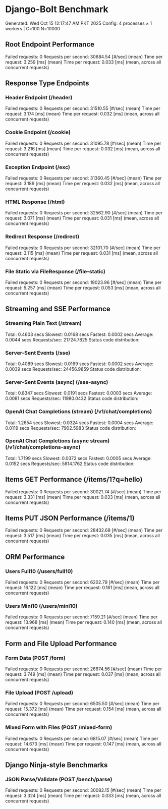 # Django-Bolt Benchmark
Generated: Wed Oct 15 12:17:47 AM PKT 2025
Config: 4 processes × 1 workers | C=100 N=10000

## Root Endpoint Performance
Failed requests:        0
Requests per second:    30684.54 [#/sec] (mean)
Time per request:       3.259 [ms] (mean)
Time per request:       0.033 [ms] (mean, across all concurrent requests)

## Response Type Endpoints
### Header Endpoint (/header)
Failed requests:        0
Requests per second:    31510.55 [#/sec] (mean)
Time per request:       3.174 [ms] (mean)
Time per request:       0.032 [ms] (mean, across all concurrent requests)
### Cookie Endpoint (/cookie)
Failed requests:        0
Requests per second:    31095.78 [#/sec] (mean)
Time per request:       3.216 [ms] (mean)
Time per request:       0.032 [ms] (mean, across all concurrent requests)
### Exception Endpoint (/exc)
Failed requests:        0
Requests per second:    31360.45 [#/sec] (mean)
Time per request:       3.189 [ms] (mean)
Time per request:       0.032 [ms] (mean, across all concurrent requests)
### HTML Response (/html)
Failed requests:        0
Requests per second:    32562.90 [#/sec] (mean)
Time per request:       3.071 [ms] (mean)
Time per request:       0.031 [ms] (mean, across all concurrent requests)
### Redirect Response (/redirect)
Failed requests:        0
Requests per second:    32101.70 [#/sec] (mean)
Time per request:       3.115 [ms] (mean)
Time per request:       0.031 [ms] (mean, across all concurrent requests)
### File Static via FileResponse (/file-static)
Failed requests:        0
Requests per second:    19023.96 [#/sec] (mean)
Time per request:       5.257 [ms] (mean)
Time per request:       0.053 [ms] (mean, across all concurrent requests)

## Streaming and SSE Performance
### Streaming Plain Text (/stream)
  Total:	0.4603 secs
  Slowest:	0.0168 secs
  Fastest:	0.0002 secs
  Average:	0.0044 secs
  Requests/sec:	21724.7825
Status code distribution:
### Server-Sent Events (/sse)
  Total:	0.4089 secs
  Slowest:	0.0169 secs
  Fastest:	0.0002 secs
  Average:	0.0039 secs
  Requests/sec:	24456.9859
Status code distribution:
### Server-Sent Events (async) (/sse-async)
  Total:	0.8347 secs
  Slowest:	0.0191 secs
  Fastest:	0.0003 secs
  Average:	0.0081 secs
  Requests/sec:	11980.0432
Status code distribution:
### OpenAI Chat Completions (stream) (/v1/chat/completions)
  Total:	1.2654 secs
  Slowest:	0.0324 secs
  Fastest:	0.0004 secs
  Average:	0.0119 secs
  Requests/sec:	7902.5983
Status code distribution:
### OpenAI Chat Completions (async stream) (/v1/chat/completions-async)
  Total:	1.7199 secs
  Slowest:	0.0372 secs
  Fastest:	0.0005 secs
  Average:	0.0152 secs
  Requests/sec:	5814.1762
Status code distribution:

## Items GET Performance (/items/1?q=hello)
Failed requests:        0
Requests per second:    30021.74 [#/sec] (mean)
Time per request:       3.331 [ms] (mean)
Time per request:       0.033 [ms] (mean, across all concurrent requests)

## Items PUT JSON Performance (/items/1)
Failed requests:        0
Requests per second:    28432.68 [#/sec] (mean)
Time per request:       3.517 [ms] (mean)
Time per request:       0.035 [ms] (mean, across all concurrent requests)

## ORM Performance
### Users Full10 (/users/full10)
Failed requests:        0
Requests per second:    6202.79 [#/sec] (mean)
Time per request:       16.122 [ms] (mean)
Time per request:       0.161 [ms] (mean, across all concurrent requests)
### Users Mini10 (/users/mini10)
Failed requests:        0
Requests per second:    7159.21 [#/sec] (mean)
Time per request:       13.968 [ms] (mean)
Time per request:       0.140 [ms] (mean, across all concurrent requests)

## Form and File Upload Performance
### Form Data (POST /form)
Failed requests:        0
Requests per second:    26674.56 [#/sec] (mean)
Time per request:       3.749 [ms] (mean)
Time per request:       0.037 [ms] (mean, across all concurrent requests)
### File Upload (POST /upload)
Failed requests:        0
Requests per second:    6505.50 [#/sec] (mean)
Time per request:       15.372 [ms] (mean)
Time per request:       0.154 [ms] (mean, across all concurrent requests)
### Mixed Form with Files (POST /mixed-form)
Failed requests:        0
Requests per second:    6815.07 [#/sec] (mean)
Time per request:       14.673 [ms] (mean)
Time per request:       0.147 [ms] (mean, across all concurrent requests)

## Django Ninja-style Benchmarks
### JSON Parse/Validate (POST /bench/parse)
Failed requests:        0
Requests per second:    30082.15 [#/sec] (mean)
Time per request:       3.324 [ms] (mean)
Time per request:       0.033 [ms] (mean, across all concurrent requests)
